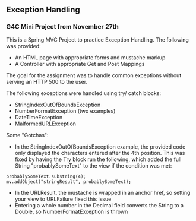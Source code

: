 ## Exception Handling

### G4C Mini Project from November 27th

This is a Spring MVC Project to practice Exception Handling. The following was provided:

* An HTML page with appropriate forms and mustache markup
* A Controller with appropriate Get and Post Mappings

The goal for the assignment was to handle common exceptions without serving an HTTP 500 to the user.

The following exceptions were handled using try/ catch blocks:

* StringIndexOutOfBoundsException
* NumberFormatException (two examples)
* DateTimeException
* MalformedURLException

Some "Gotchas":

* In the StringIndexOutOfBoundsException example, the provided code only displayed the characters entered after the 4th position. This was fixed by having the Try block run the following, which added the full String "probablySomeText" to the view if the condition was met:

```			
probablySomeText.substring(4);
mv.addObject("stringResult", probablySomeText); 
```

* In the URLResult, the mustache is wrapped in an anchor href, so setting your view to URLFailure fixed this issue
* Entering a whole number in the Decimal field converts the String to a Double, so NumberFormatException is thrown 